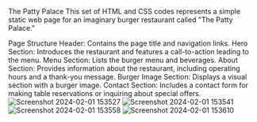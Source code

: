The Patty Palace
This set of HTML and CSS codes represents a simple static web page for an imaginary burger restaurant called "The Patty Palace."

Page Structure
Header: Contains the page title and navigation links.
Hero Section: Introduces the restaurant and features a call-to-action leading to the menu.
Menu Section: Lists the burger menu and beverages.
About Section: Provides information about the restaurant, including operating hours and a thank-you message.
Burger Image Section: Displays a visual section with a burger image.
Contact Section: Includes a contact form for making table reservations or inquiring about special offers.
![Screenshot 2024-02-01 153527](https://github.com/Yavuz313/Restaurant/assets/117358777/dd17c462-84df-4aa1-ac93-10afaafff1d6)
![Screenshot 2024-02-01 153541](https://github.com/Yavuz313/Restaurant/assets/117358777/3b2b154c-417f-4d40-87d9-b7e09a8cf77b)
![Screenshot 2024-02-01 153558](https://github.com/Yavuz313/Restaurant/assets/117358777/2ccd124d-4a78-4dbb-9a38-8385ac81ddbe)
![Screenshot 2024-02-01 153610](https://github.com/Yavuz313/Restaurant/assets/117358777/6156b89f-a24f-4e4d-ada7-29242afe598b)
